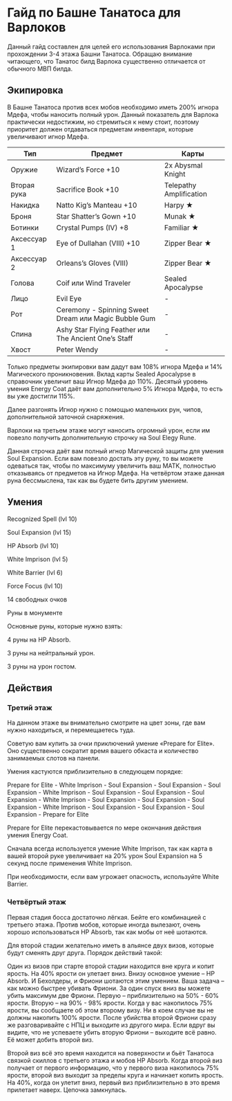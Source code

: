 <h1 id="гайд-по-башне-танатоса-для-варлоков">Гайд по Башне Танатоса для Варлоков</h1>
<p>Данный гайд составлен для целей его использования Варлоками при прохождении 3-4 этажа Башни Танатоса. Обращаю внимание читающего, что Танатос билд Варлока существенно отличается от обычного МВП билда.</p>
<h2 id="экипировка">Экипировка</h2>
<p>В Башне Танатоса против всех мобов необходимо иметь 200% игнора Мдефа, чтобы наносить полный урон. Данный показатель для Варлока практически недостижим, но стремиться к нему стоит, поэтому приоритет должен отдаваться предметам инвентаря, которые увеличивают игнор Мдефа.</p>

<table>
<thead>
<tr>
<th>Тип</th>
<th>Предмет</th>
<th>Карты</th>
</tr>
</thead>
<tbody>
<tr>
<td>Оружие</td>
<td>Wizard’s Force +10</td>
<td>2х Abysmal Knight</td>
</tr>
<tr>
<td>Вторая рука</td>
<td>Sacrifice Book +10</td>
<td>Telepathy Amplification</td>
</tr>
<tr>
<td>Накидка</td>
<td>Natto Kig’s Manteau +10</td>
<td>Harpy ★</td>
</tr>
<tr>
<td>Броня</td>
<td>Star Shatter’s Gown +10</td>
<td>Munak ★</td>
</tr>
<tr>
<td>Ботинки</td>
<td>Crystal Pumps (IV) +8</td>
<td>Familiar  ★</td>
</tr>
<tr>
<td>Аксессуар 1</td>
<td>Eye of Dullahan (VIII) +10</td>
<td>Zipper Bear  ★</td>
</tr>
<tr>
<td>Аксессуар 2</td>
<td>Orleans’s Gloves (VIII)</td>
<td>Zipper Bear  ★</td>
</tr>
<tr>
<td>Голова</td>
<td>Coif или Wind Traveler</td>
<td>Sealed Apocalypse</td>
</tr>
<tr>
<td>Лицо</td>
<td>Evil Eye</td>
<td>-</td>
</tr>
<tr>
<td>Рот</td>
<td>Ceremony - Spinning Sweet Dream или Magic Bubble Gum</td>
<td>-</td>
</tr>
<tr>
<td>Спина</td>
<td>Ashy Star Flying Feather или The Ancient One’s Staff</td>
<td>-</td>
</tr>
<tr>
<td>Хвост</td>
<td>Peter Wendy</td>
<td>-</td>
</tr>
</tbody>
</table><p>Только предметы экипировки вам дадут вам 108% игнора Мдефа и 14% Магического проникновения. Вклад карты Sealed Apocalypse в справочник увеличит ваш Игнор Мдефа до 110%. Десятый уровень умения Energy Coat даёт вам дополнительно 5% Игнора Мдефа, то есть вы уже достигли 115%.</p>
<p>Далее разгонять Игнор нужно с помощью маленьких рун, чипов, дополнительной заточной снаряжения.</p>
<p>Варлоки на третьем этаже могут наносить огромный урон, если им повезло получить дополнительную строчку на Soul Elegy Rune.</p>
<p>Данная строчка даёт вам полный игнор Магической защиты для умения Soul Expansion. Если вам повезло достать эту руну, то вы можете одеваться так, чтобы по максимуму увеличить ваш MATK, полностью отказываясь от предметов на Игнор Мдефа. На четвёртом этаже данная руна бессмыслена, так как вы будете бить другим умением.</p>
<h2 id="умения">Умения</h2>
<p>Recognized Spell (lvl 10)</p>
<p>Soul Expansion (lvl 15)</p>
<p>HP Absorb (lvl 10)</p>
<p>White Imprison (lvl 5)</p>
<p>White Barrier (lvl 6)</p>
<p>Force Focus (lvl 10)</p>
<p>14 свободных очков</p>
<p>Руны в монументе</p>
<p>Основные руны, которые нужно взять:</p>
<p>4 руны на HP  Absorb.</p>
<p>3 руны на нейтральный урон.</p>
<p>3 руны на урон гостом.</p>
<h2 id="действия">Действия</h2>
<h3 id="третий-этаж">Третий этаж</h3>
<p>На данном этаже вы внимательно смотрите на цвет зоны, где вам нужно находиться, и перемещаетесь туда.</p>
<p>Советую вам купить за очки приключений умение «Prepare  for  Elite». Оно существенно сократит время вашего обкаста и количество занимаемых слотов на панели.</p>
<p>Умения кастуются приблизительно в следующем порядке:</p>
<p>Prepare for Elite - White Imprison - Soul Expansion - Soul Expansion - Soul Expansion - White Imprison - Soul Expansion - Soul Expansion - Soul Expansion - White Imprison - Soul Expansion - Soul Expansion - Soul Expansion - White Imprison - Soul Expansion - Soul Expansion - Soul Expansion - Prepare for Elite</p>
<p>Prepare  for  Elite  перекастовывается по мере окончания действия умения Energy  Coat.</p>
<p>Сначала всегда используется умение White  Imprison, так как карта в вашей второй руке увеличивает на 20% урон Soul  Expansion на 5 секунд после применения White  Imprison.</p>
<p>При необходимости, если вам угрожает опасность, используйте White Barrier.</p>
<h3 id="четвёртый-этаж">Четвёртый этаж</h3>
<p>Первая стадия босса достаточно лёгкая. Бейте его комбинацией с третьего этажа. Против мобов, которые иногда вылезают, очень хорошо использоваться HP  Absorb, так как мобы от неё шотаются.</p>
<p>Для второй стадии желательно иметь в альянсе двух визов, которые будут сменять друг друга. Порядок действий такой:</p>
<p>Один из визов при старте второй стадии находится вне круга и копит ярость. На 40% ярости он улетает вниз. Внизу основное умение – HP  Absorb. И Бехолдеры, и Фриони шотаются этим умением. Ваша задача – как можно быстрее убивать Фриони. За один спуск вниз вы можете убить максимум две Фриони. Первую – приблизительно на 50% - 60% ярости. Вторую – на 90% - 98% ярости. Когда у вас накопилось 75% ярости, вы сообщаете об этом второму визу. Ни в коем случае вы не должны накопить 100% ярости. После убийства второй Фриони сразу же разговаривайте с НПЦ и выходите из другого мира. Если вдруг вы видите, что не успеваете убить вторую Фриони – выходите всё равно. Её может добить второй виз.</p>
<p>Второй виз всё это время находится на поверхности и бьёт Танатоса связкой скиллов с третьего этажа и мобов HP  Absorb. Когда второй виз получает от первого информацию, что у первого виза накопилось 75% ярости, второй виз выходит за пределы круга и начинает копить ярость. На 40%, когда он улетит вниз, первый виз приблизительно в это время прилетает наверх. Цепочка замкнулась.</p>

